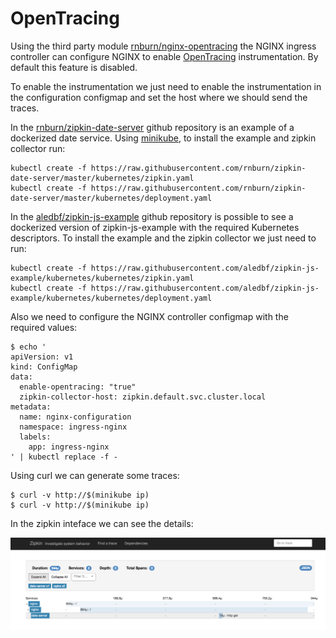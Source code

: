 # OpenTracing

Using the third party module [rnburn/nginx-opentracing](https://github.com/rnburn/nginx-opentracing) the NGINX ingress controller can configure NGINX to enable [OpenTracing](http://opentracing.io) instrumentation.
By default this feature is disabled.

To enable the instrumentation we just need to enable the instrumentation in the configuration configmap and set the host where we should send the traces.

In the [rnburn/zipkin-date-server](https://github.com/rnburn/zipkin-date-server)
github repository is an example of a dockerized date service. Using [minikube](https://github.com/kubernetes/minikube), to install the example and zipkin collector run:

```
kubectl create -f https://raw.githubusercontent.com/rnburn/zipkin-date-server/master/kubernetes/zipkin.yaml
kubectl create -f https://raw.githubusercontent.com/rnburn/zipkin-date-server/master/kubernetes/deployment.yaml
```

In the [aledbf/zipkin-js-example](https://github.com/aledbf/zipkin-js-example) github repository is possible to see a dockerized version of zipkin-js-example with the required Kubernetes descriptors.
To install the example and the zipkin collector we just need to run:

```
kubectl create -f https://raw.githubusercontent.com/aledbf/zipkin-js-example/kubernetes/kubernetes/zipkin.yaml
kubectl create -f https://raw.githubusercontent.com/aledbf/zipkin-js-example/kubernetes/kubernetes/deployment.yaml
```

Also we need to configure the NGINX controller configmap with the required values:

```
$ echo '
apiVersion: v1
kind: ConfigMap
data:
  enable-opentracing: "true"
  zipkin-collector-host: zipkin.default.svc.cluster.local
metadata:
  name: nginx-configuration
  namespace: ingress-nginx
  labels:
    app: ingress-nginx
' | kubectl replace -f -
```

Using curl we can generate some traces:

```console
$ curl -v http://$(minikube ip)
$ curl -v http://$(minikube ip)
```

In the zipkin inteface we can see the details:

![zipkin screenshot](../images/zipkin-demo.png "zipkin collector screenshot")
